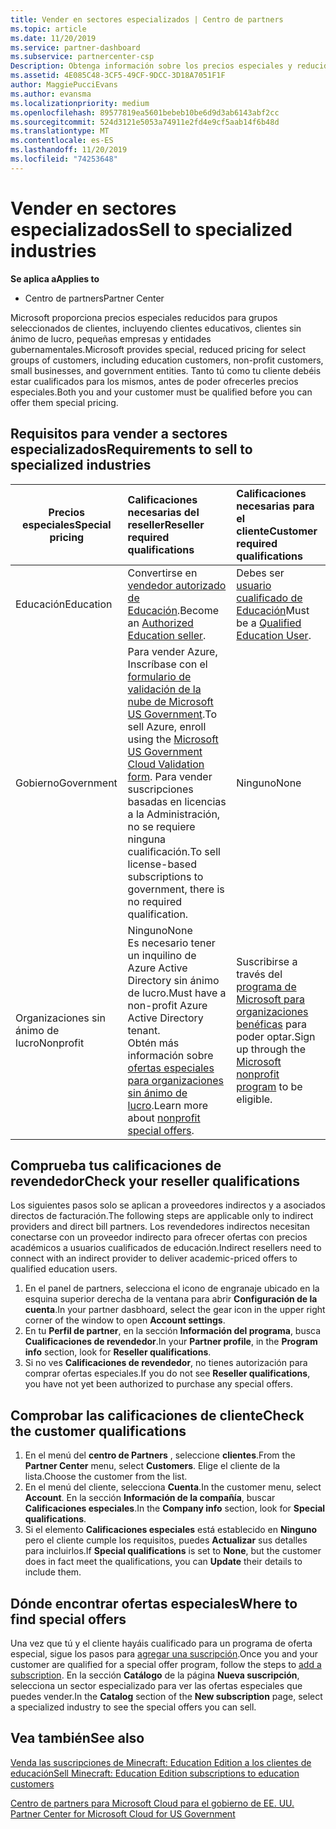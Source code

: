 ```yaml
---
title: Vender en sectores especializados | Centro de partners
ms.topic: article
ms.date: 11/20/2019
ms.service: partner-dashboard
ms.subservice: partnercenter-csp
Description: Obtenga información sobre los precios especiales y reducidos de Microsoft para determinados grupos de clientes, incluidos clientes de educación, clientes sin ánimo de lucro y usuarios de la administración pública.
ms.assetid: 4E085C48-3CF5-49CF-9DCC-3D18A7051F1F
author: MaggiePucciEvans
ms.author: evansma
ms.localizationpriority: medium
ms.openlocfilehash: 89577819ea5601bebeb10be6d9d3ab6143abf2cc
ms.sourcegitcommit: 524d3121e5053a74911e2fd4e9cf5aab14f6b48d
ms.translationtype: MT
ms.contentlocale: es-ES
ms.lasthandoff: 11/20/2019
ms.locfileid: "74253648"
---
```

# <a name="sell-to-specialized-industries"></a><span data-ttu-id="35e28-103">Vender en sectores especializados</span><span class="sxs-lookup"><span data-stu-id="35e28-103">Sell to specialized industries</span></span>

<span data-ttu-id="35e28-104">**Se aplica a**</span><span class="sxs-lookup"><span data-stu-id="35e28-104">**Applies to**</span></span>

-  <span data-ttu-id="35e28-105">Centro de partners</span><span class="sxs-lookup"><span data-stu-id="35e28-105">Partner Center</span></span>

<span data-ttu-id="35e28-106">Microsoft proporciona precios especiales reducidos para grupos seleccionados de clientes, incluyendo clientes educativos, clientes sin ánimo de lucro, pequeñas empresas y entidades gubernamentales.</span><span class="sxs-lookup"><span data-stu-id="35e28-106">Microsoft provides special, reduced pricing for select groups of customers, including education customers, non-profit customers, small businesses, and government entities.</span></span> <span data-ttu-id="35e28-107">Tanto tú como tu cliente debéis estar cualificados para los mismos, antes de poder ofrecerles precios especiales.</span><span class="sxs-lookup"><span data-stu-id="35e28-107">Both you and your customer must be qualified before you can offer them special pricing.</span></span> 

## <a name="requirements-to-sell-to-specialized-industries"></a><span data-ttu-id="35e28-108">Requisitos para vender a sectores especializados</span><span class="sxs-lookup"><span data-stu-id="35e28-108">Requirements to sell to specialized industries</span></span>

|<span data-ttu-id="35e28-109">**Precios especiales**</span><span class="sxs-lookup"><span data-stu-id="35e28-109">**Special pricing**</span></span>   |<span data-ttu-id="35e28-110">**Calificaciones necesarias del reseller**</span><span class="sxs-lookup"><span data-stu-id="35e28-110">**Reseller required qualifications**</span></span>   |<span data-ttu-id="35e28-111">**Calificaciones necesarias para el cliente**</span><span class="sxs-lookup"><span data-stu-id="35e28-111">**Customer required qualifications**</span></span>   |
|----------------------------|:---------------------------------|:------------------------------------------|
|<span data-ttu-id="35e28-112">Educación</span><span class="sxs-lookup"><span data-stu-id="35e28-112">Education</span></span>   |<span data-ttu-id="35e28-113">Convertirse en [vendedor autorizado de Educación](https://www.mepn.com).</span><span class="sxs-lookup"><span data-stu-id="35e28-113">Become an [Authorized Education seller](https://www.mepn.com).</span></span>   | <span data-ttu-id="35e28-114">Debes ser [usuario cualificado de Educación](https://www.microsoftvolumelicensing.com/DocumentSearch.aspx?Mode=3&DocumentTypeId=7)</span><span class="sxs-lookup"><span data-stu-id="35e28-114">Must be a [Qualified Education User](https://www.microsoftvolumelicensing.com/DocumentSearch.aspx?Mode=3&DocumentTypeId=7).</span></span>   |
|<span data-ttu-id="35e28-115">Gobierno</span><span class="sxs-lookup"><span data-stu-id="35e28-115">Government</span></span>   |<span data-ttu-id="35e28-116">Para vender Azure, Inscríbase con el [formulario de validación de la nube de Microsoft US Government](https://azuregov.microsoft.com/csp).</span><span class="sxs-lookup"><span data-stu-id="35e28-116">To sell Azure, enroll using the [Microsoft US Government Cloud Validation form](https://azuregov.microsoft.com/csp).</span></span> <span data-ttu-id="35e28-117">Para vender suscripciones basadas en licencias a la Administración, no se requiere ninguna cualificación.</span><span class="sxs-lookup"><span data-stu-id="35e28-117">To sell license-based subscriptions to government, there is no required qualification.</span></span>|   <span data-ttu-id="35e28-118">Ninguno</span><span class="sxs-lookup"><span data-stu-id="35e28-118">None</span></span>|
|<span data-ttu-id="35e28-119">Organizaciones sin ánimo de lucro</span><span class="sxs-lookup"><span data-stu-id="35e28-119">Nonprofit</span></span>  |<span data-ttu-id="35e28-120">Ninguno</span><span class="sxs-lookup"><span data-stu-id="35e28-120">None</span></span><br><span data-ttu-id="35e28-121">Es necesario tener un inquilino de Azure Active Directory sin ánimo de lucro.</span><span class="sxs-lookup"><span data-stu-id="35e28-121">Must have a non-profit Azure Active Directory tenant.</span></span><br><span data-ttu-id="35e28-122">Obtén más información sobre [ofertas especiales para organizaciones sin ánimo de lucro](https://assetsprod.microsoft.com/mpn/nonprofit-skus-in-csp-faq.pdf).</span><span class="sxs-lookup"><span data-stu-id="35e28-122">Learn more about [nonprofit special offers](https://assetsprod.microsoft.com/mpn/nonprofit-skus-in-csp-faq.pdf).</span></span>   |<span data-ttu-id="35e28-123">Suscribirse a través del [programa de Microsoft para organizaciones benéficas](https://nonprofit.microsoft.com/#/register) para poder optar.</span><span class="sxs-lookup"><span data-stu-id="35e28-123">Sign up through the [Microsoft nonprofit program](https://nonprofit.microsoft.com/#/register) to be eligible.</span></span>   |


## <a name="check-your-reseller-qualifications"></a><span data-ttu-id="35e28-124">Comprueba tus calificaciones de revendedor</span><span class="sxs-lookup"><span data-stu-id="35e28-124">Check your reseller qualifications</span></span>

<span data-ttu-id="35e28-125">Los siguientes pasos solo se aplican a proveedores indirectos y a asociados directos de facturación.</span><span class="sxs-lookup"><span data-stu-id="35e28-125">The following steps are applicable only to indirect providers and direct bill partners.</span></span> <span data-ttu-id="35e28-126">Los revendedores indirectos necesitan conectarse con un proveedor indirecto para ofrecer ofertas con precios académicos a usuarios cualificados de educación.</span><span class="sxs-lookup"><span data-stu-id="35e28-126">Indirect resellers need to connect with an indirect provider to deliver academic-priced offers to qualified education users.</span></span> 

1.  <span data-ttu-id="35e28-127">En el panel de partners, selecciona el icono de engranaje ubicado en la esquina superior derecha de la ventana para abrir **Configuración de la cuenta**.</span><span class="sxs-lookup"><span data-stu-id="35e28-127">In your partner dasbhoard, select the gear icon in the upper right corner of the window to open **Account settings**.</span></span>
2.  <span data-ttu-id="35e28-128">En tu **Perfil de partner**, en la sección **Información del programa**, busca **Cualificaciones de revendedor**.</span><span class="sxs-lookup"><span data-stu-id="35e28-128">In your **Partner profile**, in the **Program info** section, look for **Reseller qualifications**.</span></span>
3.  <span data-ttu-id="35e28-129">Si no ves **Calificaciones de revendedor**, no tienes autorización para comprar ofertas especiales.</span><span class="sxs-lookup"><span data-stu-id="35e28-129">If you do not see **Reseller qualifications**, you have not yet been authorized to purchase any special offers.</span></span>

## <a name="check-the-customer-qualifications"></a><span data-ttu-id="35e28-130">Comprobar las calificaciones de cliente</span><span class="sxs-lookup"><span data-stu-id="35e28-130">Check the customer qualifications</span></span>

1.  <span data-ttu-id="35e28-131">En el menú del **centro de Partners** , seleccione **clientes**.</span><span class="sxs-lookup"><span data-stu-id="35e28-131">From the **Partner Center** menu, select **Customers**.</span></span> <span data-ttu-id="35e28-132">Elige el cliente de la lista.</span><span class="sxs-lookup"><span data-stu-id="35e28-132">Choose the customer from the list.</span></span>
2.  <span data-ttu-id="35e28-133">En el menú del cliente, selecciona **Cuenta**.</span><span class="sxs-lookup"><span data-stu-id="35e28-133">In the customer menu, select **Account**.</span></span> <span data-ttu-id="35e28-134">En la sección **Información de la compañía**, buscar **Calificaciones especiales**.</span><span class="sxs-lookup"><span data-stu-id="35e28-134">In the **Company info** section, look for **Special qualifications**.</span></span>
3.  <span data-ttu-id="35e28-135">Si el elemento **Calificaciones especiales** está establecido en **Ninguno** pero el cliente cumple los requisitos, puedes **Actualizar** sus detalles para incluirlos.</span><span class="sxs-lookup"><span data-stu-id="35e28-135">If **Special qualifications** is set to **None**, but the customer does in fact meet the qualifications, you can **Update** their details to include them.</span></span>

## <a name="where-to-find-special-offers"></a><span data-ttu-id="35e28-136">Dónde encontrar ofertas especiales</span><span class="sxs-lookup"><span data-stu-id="35e28-136">Where to find special offers</span></span>

<span data-ttu-id="35e28-137">Una vez que tú y el cliente hayáis cualificado para un programa de oferta especial, sigue los pasos para [agregar una suscripción](create-a-new-subscription.md).</span><span class="sxs-lookup"><span data-stu-id="35e28-137">Once you and your customer are qualified for a special offer program, follow the steps to [add a subscription](create-a-new-subscription.md).</span></span> <span data-ttu-id="35e28-138">En la sección **Catálogo** de la página **Nueva suscripción**, selecciona un sector especializado para ver las ofertas especiales que puedes vender.</span><span class="sxs-lookup"><span data-stu-id="35e28-138">In the **Catalog** section of the **New subscription** page, select a specialized industry to see the special offers you can sell.</span></span>

## <a name="see-also"></a><span data-ttu-id="35e28-139">Vea también</span><span class="sxs-lookup"><span data-stu-id="35e28-139">See also</span></span>

[<span data-ttu-id="35e28-140">Venda las suscripciones de Minecraft: Education Edition a los clientes de educación</span><span class="sxs-lookup"><span data-stu-id="35e28-140">Sell Minecraft: Education Edition subscriptions to education customers</span></span>](minecraft-subscriptions.md)

[<span data-ttu-id="35e28-141">Centro de partners para Microsoft Cloud para el gobierno de EE. UU.</span><span class="sxs-lookup"><span data-stu-id="35e28-141"> Partner Center for Microsoft Cloud for US Government</span></span>](partner-center-for-microsoft-us-govt-cloud.md)


 

 

 



